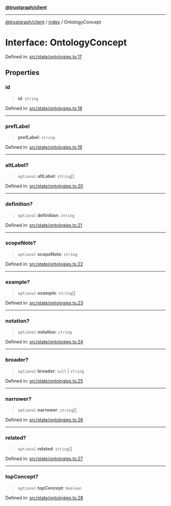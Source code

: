 [**@trustgraph/client**](../../README.md)

***

[@trustgraph/client](../../README.md) / [index](../README.md) / OntologyConcept

# Interface: OntologyConcept

Defined in: [src/state/ontologies.ts:17](https://github.com/trustgraph-ai/trustgraph-ts-client/blob/9a2bad46722f27bb783391eed1d9289614cc905a/src/state/ontologies.ts#L17)

## Properties

### id

> **id**: `string`

Defined in: [src/state/ontologies.ts:18](https://github.com/trustgraph-ai/trustgraph-ts-client/blob/9a2bad46722f27bb783391eed1d9289614cc905a/src/state/ontologies.ts#L18)

***

### prefLabel

> **prefLabel**: `string`

Defined in: [src/state/ontologies.ts:19](https://github.com/trustgraph-ai/trustgraph-ts-client/blob/9a2bad46722f27bb783391eed1d9289614cc905a/src/state/ontologies.ts#L19)

***

### altLabel?

> `optional` **altLabel**: `string`[]

Defined in: [src/state/ontologies.ts:20](https://github.com/trustgraph-ai/trustgraph-ts-client/blob/9a2bad46722f27bb783391eed1d9289614cc905a/src/state/ontologies.ts#L20)

***

### definition?

> `optional` **definition**: `string`

Defined in: [src/state/ontologies.ts:21](https://github.com/trustgraph-ai/trustgraph-ts-client/blob/9a2bad46722f27bb783391eed1d9289614cc905a/src/state/ontologies.ts#L21)

***

### scopeNote?

> `optional` **scopeNote**: `string`

Defined in: [src/state/ontologies.ts:22](https://github.com/trustgraph-ai/trustgraph-ts-client/blob/9a2bad46722f27bb783391eed1d9289614cc905a/src/state/ontologies.ts#L22)

***

### example?

> `optional` **example**: `string`[]

Defined in: [src/state/ontologies.ts:23](https://github.com/trustgraph-ai/trustgraph-ts-client/blob/9a2bad46722f27bb783391eed1d9289614cc905a/src/state/ontologies.ts#L23)

***

### notation?

> `optional` **notation**: `string`

Defined in: [src/state/ontologies.ts:24](https://github.com/trustgraph-ai/trustgraph-ts-client/blob/9a2bad46722f27bb783391eed1d9289614cc905a/src/state/ontologies.ts#L24)

***

### broader?

> `optional` **broader**: `null` \| `string`

Defined in: [src/state/ontologies.ts:25](https://github.com/trustgraph-ai/trustgraph-ts-client/blob/9a2bad46722f27bb783391eed1d9289614cc905a/src/state/ontologies.ts#L25)

***

### narrower?

> `optional` **narrower**: `string`[]

Defined in: [src/state/ontologies.ts:26](https://github.com/trustgraph-ai/trustgraph-ts-client/blob/9a2bad46722f27bb783391eed1d9289614cc905a/src/state/ontologies.ts#L26)

***

### related?

> `optional` **related**: `string`[]

Defined in: [src/state/ontologies.ts:27](https://github.com/trustgraph-ai/trustgraph-ts-client/blob/9a2bad46722f27bb783391eed1d9289614cc905a/src/state/ontologies.ts#L27)

***

### topConcept?

> `optional` **topConcept**: `boolean`

Defined in: [src/state/ontologies.ts:28](https://github.com/trustgraph-ai/trustgraph-ts-client/blob/9a2bad46722f27bb783391eed1d9289614cc905a/src/state/ontologies.ts#L28)
